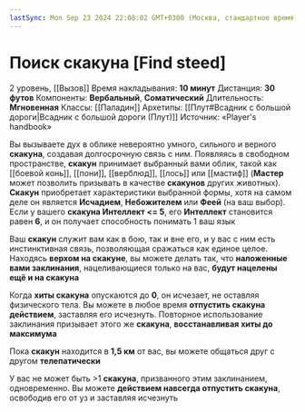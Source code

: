 ```yaml
---
lastSync: Mon Sep 23 2024 22:08:02 GMT+0300 (Москва, стандартное время)
---
```

# Поиск скакуна [Find steed]
2 уровень, [[Вызов]]
Время накладывания: **10 минут**
Дистанция: **30 футов**
Компоненты: **Вербальный**, **Соматический**
Длительность: **Мгновенная**
Классы: [[Паладин]]
Архетипы: [[Плут#Всадник с большой дороги|Всадник с большой дороги (Плут)]]
Источник: «Player's handbook»

Вы вызываете дух в облике невероятно умного, сильного и верного **скакуна**, создавая долгосрочную связь с ним. Появляясь в свободном пространстве, **скакун** принимает выбранный вами облик, такой как [[боевой конь]], [[пони]], [[верблюд]], [[лось]] или [[мастиф]] (**Мастер** может позволить призывать в качестве **скакунов** других животных). **Скакун** приобретает характеристики выбранной формы, хотя на самом деле он является **Исчадием**, **Небожителем** или **Феей** (на ваш выбор). Если у вашего **скакуна Интеллект <= 5**, его **Интеллект** становится равен **6**, и он получает способность понимать 1 ваш язык

Ваш **скакун** служит вам как в бою, так и вне его, и у вас с ним есть инстинктивная связь, позволяющая сражаться как единое целое. Находясь **верхом на скакуне**, вы можете делать так, что **наложенные вами заклинания**, нацеливающиеся только на вас, **будут нацелены ещё и на скакуна**

Когда **хиты скакуна** опускаются до **0**, он исчезает, не оставляя физического тела. Вы можете в любое время **отпустить скакуна действием**, заставляя его исчезнуть. Повторное использование заклинания призывает этого же **скакуна**, **восстанавливая хиты до максимума**

Пока **скакун** находится в **1,5 км** от вас, вы можете общаться друг с другом **телепатически**

У вас не может быть >1 **скакуна**, призванного этим заклинанием, одновременно. Вы можете **действием навсегда отпустить скакуна**, освободив его от уз и заставляя исчезнуть